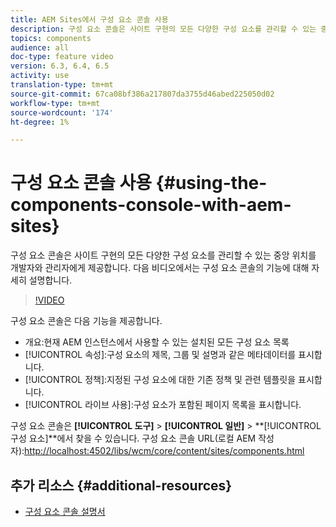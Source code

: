 ```yaml
---
title: AEM Sites에서 구성 요소 콘솔 사용
description: 구성 요소 콘솔은 사이트 구현의 모든 다양한 구성 요소를 관리할 수 있는 중앙 위치를 개발자와 관리자에게 제공합니다. 다음 비디오에서는 구성 요소 콘솔의 기능에 대해 자세히 설명합니다.
topics: components
audience: all
doc-type: feature video
version: 6.3, 6.4, 6.5
activity: use
translation-type: tm+mt
source-git-commit: 67ca08bf386a217807da3755d46abed225050d02
workflow-type: tm+mt
source-wordcount: '174'
ht-degree: 1%

---
```



# 구성 요소 콘솔 사용 {#using-the-components-console-with-aem-sites}

구성 요소 콘솔은 사이트 구현의 모든 다양한 구성 요소를 관리할 수 있는 중앙 위치를 개발자와 관리자에게 제공합니다. 다음 비디오에서는 구성 요소 콘솔의 기능에 대해 자세히 설명합니다.

>[!VIDEO](https://video.tv.adobe.com/v/17417/?quality=9&learn=on)

구성 요소 콘솔은 다음 기능을 제공합니다.

* 개요:현재 AEM 인스턴스에서 사용할 수 있는 설치된 모든 구성 요소 목록
* [!UICONTROL 속성]:구성 요소의 제목, 그룹 및 설명과 같은 메타데이터를 표시합니다.
* [!UICONTROL 정책]:지정된 구성 요소에 대한 기존 정책 및 관련 템플릿을 표시합니다.
* [!UICONTROL 라이브 사용]:구성 요소가 포함된 페이지 목록을 표시합니다.

구성 요소 콘솔은 **[!UICONTROL 도구]** > **[!UICONTROL 일반]** > **[!UICONTROL 구성 요소]**에서 찾을 수 있습니다.
구성 요소 콘솔 URL(로컬 AEM 작성자):[http://localhost:4502/libs/wcm/core/content/sites/components.html](http://localhost:4502/libs/wcm/core/content/sites/components.html)

## 추가 리소스 {#additional-resources}

* [구성 요소 콘솔 설명서](https://helpx.adobe.com/experience-manager/6-5/sites/authoring/using/default-components-console.html)

